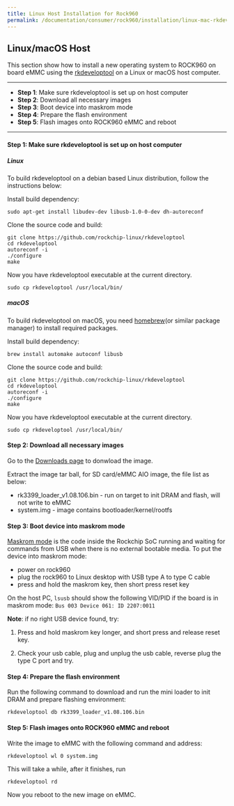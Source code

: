 ```yaml
---
title: Linux Host Installation for Rock960
permalink: /documentation/consumer/rock960/installation/linux-mac-rkdeveloptool.md.html
---
```


## Linux/macOS Host

This section show how to install a new operating system to ROCK960 on board eMMC using the [rkdeveloptool](http://opensource.rock-chips.com/wiki_Rkdeveloptool) on a Linux or macOS host computer.

***

- **Step 1**: Make sure rkdeveloptool is set up on host computer
- **Step 2**: Download all necessary images
- **Step 3**: Boot device into maskrom mode
- **Step 4**: Prepare the flash environment
- **Step 5**: Flash images onto ROCK960 eMMC and reboot

***

#### **Step 1**: Make sure rkdeveloptool is set up on host computer

##### Linux

To build rkdeveloptool on a debian based Linux distribution, follow the instructions below:

Install build dependency:

    sudo apt-get install libudev-dev libusb-1.0-0-dev dh-autoreconf

Clone the source code and build:

    git clone https://github.com/rockchip-linux/rkdeveloptool
    cd rkdeveloptool
    autoreconf -i
    ./configure
    make

Now you have rkdeveloptool executable at the current directory.

    sudo cp rkdeveloptool /usr/local/bin/

##### macOS

To build rkdeveloptool on macOS, you need [homebrew](https://brew.sh/)(or similar package manager) to install required packages.

Install build dependency:

    brew install automake autoconf libusb

Clone the source code and build:

    git clone https://github.com/rockchip-linux/rkdeveloptool
    cd rkdeveloptool
    autoreconf -i
    ./configure
    make

Now you have rkdeveloptool executable at the current directory.

    sudo cp rkdeveloptool /usr/local/bin/

#### **Step 2**: Download all necessary images

Go to the [Downloads page](../downloads/README.md) to donwload the image.

Extract the image tar ball, for SD card/eMMC AIO image, the file list as below:

- rk3399_loader_v1.08.106.bin - run on target to init DRAM and flash, will not write to eMMC
- system.img - image contains bootloader/kernel/rootfs

#### **Step 3**: Boot device into maskrom mode

[Maskrom mode](http://opensource.rock-chips.com/wiki_Rockusb#Maskrom_mode) is the code inside the Rockchip SoC running and waiting for commands from USB when there is no external bootable media. To put the device into maskrom mode:

- power on rock960
- plug the rock960 to Linux desktop with USB type A to type C cable
- press and hold the maskrom key, then short press reset key

On the host PC, `lsusb` should show the following VID/PID if the board is in maskrom mode: `Bus 003 Device 061: ID 2207:0011`

**Note**: if no right USB device found, try:

1. Press and hold maskrom key longer, and short press and release reset key.

2. Check your usb cable, plug and unplug the usb cable, reverse plug the type C port and try.

#### **Step 4**: Prepare the flash environment

Run the following command to download and run the mini loader to init DRAM and prepare flashing environment:

    rkdeveloptool db rk3399_loader_v1.08.106.bin

#### **Step 5**: Flash images onto ROCK960 eMMC and reboot

Write the image to eMMC with the following command and address:

	rkdeveloptool wl 0 system.img

This will take a while, after it finishes, run

    rkdeveloptool rd

Now you reboot to the new image on eMMC.
